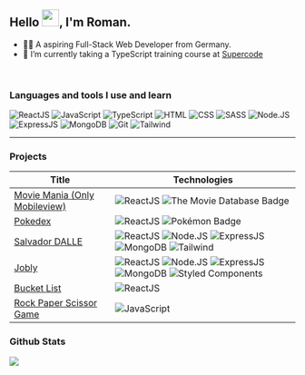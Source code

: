 ## Hello <img src="https://media.giphy.com/media/hvRJCLFzcasrR4ia7z/giphy.gif" width="30px">, I'm Roman.  
  
- 👨‍💻 A aspiring Full-Stack Web Developer from Germany.
- 🌱 I’m currently taking a TypeScript training course at [Supercode](https://www.super-code.de)  
<br/>  

### Languages and tools I use and learn
![ReactJS](https://img.shields.io/badge/-ReactJs-000000?logo=react)
![JavaScript](https://img.shields.io/badge/-JavaScript-black?style=round-square&logo=javascript)
![TypeScript](https://img.shields.io/badge/TypeScript-black?style=round-square&logo=typescript&logoColor=white)
![HTML](https://img.shields.io/badge/-HTML5-black?style=round-square&logo=html5)
![CSS](https://img.shields.io/badge/-CSS3-black?style=round-square&logo=css3)
![SASS](https://img.shields.io/badge/-Sass-000000?logo=sass&logoColor=fff&style=round-square)
![Node.JS](https://img.shields.io/badge/-Node.js-black?style=round-square&logo=node.js&logoColor=green)
![ExpressJS](https://img.shields.io/badge/-Express-black?style=round-square&logo=express&logoColor=white)
![MongoDB](https://img.shields.io/badge/-MongoDB-black?style=round-square&logo=mongodb&logoColor=green)
![Git](https://img.shields.io/badge/-Git-black?style=round-square&logo=git)
![Tailwind](https://img.shields.io/badge/-Tailwind-black?style=round-square&logo=tailwindcss&logoColor=blue)

--- 

### Projects
<!-- table -->
| **Title**                                    | **Technologies**                           |
|------------------------------------------|----------------------------------------|
| [Movie Mania (Only Mobileview)](https://github.com/roman-supercode/project-movie-mania) | ![ReactJS](https://img.shields.io/badge/-ReactJs-000000?logo=react) ![The Movie Database Badge](https://img.shields.io/badge/The%20Movie%20Database-000000?logo=themoviedatabase&logoColor=fff&style=round-square)|
| [Pokedex](https://github.com/roman-supercode/project-pokemonAPI) | ![ReactJS](https://img.shields.io/badge/-ReactJs-000000?logo=react) ![Pokémon Badge](https://img.shields.io/badge/Pok%C3%A9mon-000000?logo=pokemon&logoColor=white&style=round-square) |
| [Salvador DALLE](https://github.com/roman-supercode/salvador-dalle-project) | ![ReactJS](https://img.shields.io/badge/-ReactJs-000000?logo=react) ![Node.JS](https://img.shields.io/badge/-Node.js-black?style=round-square&logo=node.js&logoColor=green) ![ExpressJS](https://img.shields.io/badge/-Express-black?style=round-square&logo=express&logoColor=white) ![MongoDB](https://img.shields.io/badge/-MongoDB-black?style=round-square&logo=mongodb&logoColor=green) ![Tailwind](https://img.shields.io/badge/-Tailwind-black?style=round-square&logo=tailwindcss&logoColor=blue) |
| [Jobly](https://github.com/roman-supercode/jobly-project)  | ![ReactJS](https://img.shields.io/badge/-ReactJs-000000?logo=react) ![Node.JS](https://img.shields.io/badge/-Node.js-black?style=round-square&logo=node.js&logoColor=green) ![ExpressJS](https://img.shields.io/badge/-Express-black?style=round-square&logo=express&logoColor=white) ![MongoDB](https://img.shields.io/badge/-MongoDB-black?style=round-square&logo=mongodb&logoColor=green) ![Styled Components](https://img.shields.io/badge/-Styled%20Components-black?logo=styledcomponents)|
| [Bucket List](https://github.com/roman-supercode/bucket-list-project) | ![ReactJS](https://img.shields.io/badge/-ReactJs-000000?logo=react)
| [Rock Paper Scissor Game](https://github.com/roman-supercode/project_rock_paper_scissors) |  ![JavaScript](https://img.shields.io/badge/-JavaScript-black?style=round-square&logo=javascript) |


### Github Stats  
<img src="https://github-readme-stats-git-masterrstaa-rickstaa.vercel.app/api/top-langs/?username=roman-supercode&hide_border=true&layout=compact&theme=tokyonight" align="left" />

<br/>
